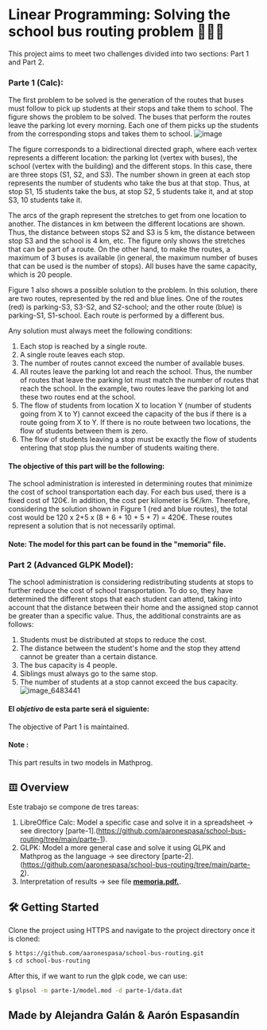 # Linear Programming: Solving the school bus routing problem 🚌👨‍🏫

This project aims to meet two challenges divided into two sections: Part 1 and Part 2.

### Parte 1 (Calc): 
The first problem to be solved is the generation of the routes that buses must follow to pick up students at their stops and take them to school. The figure shows the problem to be solved. The buses that perform the routes leave the parking lot every morning. Each one of them picks up the students from the corresponding stops and takes them to school.
![image](https://user-images.githubusercontent.com/99278460/232197127-842d8818-39e3-4dce-8e53-5832d687506e.png)



The figure corresponds to a bidirectional directed graph, where each vertex represents a different location: the parking lot (vertex with buses), the school (vertex with the building) and the different stops. In this case, there are three stops (S1, S2, and S3). The number shown in green at each stop represents the number of students who take the bus at that stop. Thus, at stop S1, 15 students take the bus, at stop S2, 5 students take it, and at stop S3, 10 students take it.

The arcs of the graph represent the stretches to get from one location to another. The distances in km between the different locations are shown. Thus, the distance between stops S2 and S3 is 5 km, the distance between stop S3 and the school is 4 km, etc. The figure only shows the stretches that can be part of a route. On the other hand, to make the routes, a maximum of 3 buses is available (in general, the maximum number of buses that can be used is the number of stops). All buses have the same capacity, which is 20 people.

Figure 1 also shows a possible solution to the problem. In this solution, there are two routes, represented by the red and blue lines. One of the routes (red) is parking-S3, S3-S2, and S2-school; and the other route (blue) is parking-S1, S1-school. Each route is performed by a different bus.

Any solution must always meet the following conditions:

1. Each stop is reached by a single route.
2. A single route leaves each stop.
3. The number of routes cannot exceed the number of available buses.
4. All routes leave the parking lot and reach the school. Thus, the number of routes that leave the parking lot must match the number of routes that reach the school. In the example, two routes leave the parking lot and these two routes end at the school.
5. The flow of students from location X to location Y (number of students going from X to Y) cannot exceed the capacity of the bus if there is a route going from X to Y. If there is no route between two locations, the flow of students between them is zero.
6. The flow of students leaving a stop must be exactly the flow of students entering that stop plus the number of students waiting there.

#### The objective of this part will be the following:

The school administration is interested in determining routes that minimize the cost of school transportation each day. For each bus used, there is a fixed cost of 120€. In addition, the cost per kilometer is 5€/km. Therefore, considering the solution shown in Figure 1 (red and blue routes), the total cost would be 120 x 2+5 x (8 + 6 + 10 + 5 + 7) = 420€. These routes represent a solution that is not necessarily optimal.

#### Note: The model for this part can be found in the "memoria" file.

### Part 2 (Advanced GLPK Model):

The school administration is considering redistributing students at stops to further reduce the cost of school transportation. To do so, they have determined the different stops that each student can attend, taking into account that the distance between their home and the assigned stop cannot be greater than a specific value. Thus, the additional constraints are as follows:

1. Students must be distributed at stops to reduce the cost.
2. The distance between the student's home and the stop they attend cannot be greater than a certain distance.
3. The bus capacity is 4 people.
4. Siblings must always go to the same stop.
5. The number of students at a stop cannot exceed the bus capacity.
![image_6483441](https://user-images.githubusercontent.com/99278460/232198787-a2794239-c130-49eb-8fce-f43a0ecd5193.JPG)

#### El *objetivo* de esta parte será el siguiente:
The objective of Part 1 is maintained.

#### Note : 
This part results in two models in Mathprog.

## 𝌞 Overview
Este trabajo se compone de tres tareas:
1. LibreOffice Calc: Model a specific case and solve it in a spreadsheet -> see directory [parte-1].(https://github.com/aaronespasa/school-bus-routing/tree/main/parte-1).
2. GLPK: Model a more general case and solve it using GLPK and Mathprog as the language -> see directory [parte-2].(https://github.com/aaronespasa/school-bus-routing/tree/main/parte-2).
3. Interpretation of results -> see file **[memoria.pdf.](https://github.com/aaronespasa/school-bus-routing/blob/main/memoria.pdf)**.

## 🛠 Getting Started
Clone the project using HTTPS and navigate to the project directory once it is cloned:
```sh
$ https://github.com/aaronespasa/school-bus-routing.git
$ cd school-bus-routing
```

After this, if we want to run the glpk code, we can use:
```sh
$ glpsol -m parte-1/model.mod -d parte-1/data.dat
```

## Made by Alejandra Galán & Aarón Espasandín
